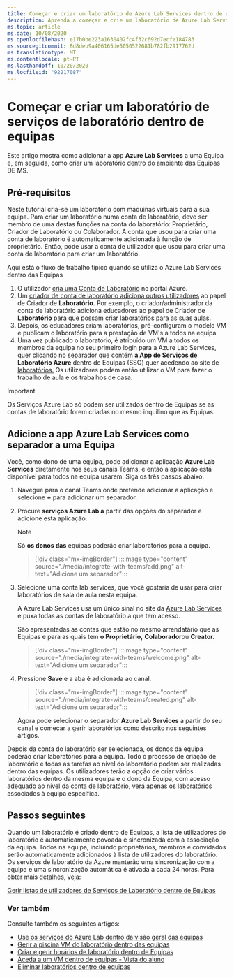 ```yaml
---
title: Começar e criar um laboratório de Azure Lab Services dentro de equipas
description: Aprenda a começar e crie um laboratório de Azure Lab Services dentro das equipas.
ms.topic: article
ms.date: 10/08/2020
ms.openlocfilehash: e17b0be223a1630402fc4f32c692d7ecfe184783
ms.sourcegitcommit: 8d8deb9a406165de5050522681b782fb2917762d
ms.translationtype: MT
ms.contentlocale: pt-PT
ms.lasthandoff: 10/20/2020
ms.locfileid: "92217087"
---
```

# <a name="get-started-and-create-a-lab-services-lab-within-teams"></a>Começar e criar um laboratório de serviços de laboratório dentro de equipas

Este artigo mostra como adicionar a app **Azure Lab Services** a uma Equipa e, em seguida, como criar um laboratório dentro do ambiente das Equipas DE MS.

## <a name="prerequisites"></a>Pré-requisitos

Neste tutorial cria-se um laboratório com máquinas virtuais para a sua equipa. Para criar um laboratório numa conta de laboratório, deve ser membro de uma destas funções na conta do laboratório: Proprietário, Criador de Laboratório ou Colaborador. A conta que usou para criar uma conta de laboratório é automaticamente adicionada à função de proprietário. Então, pode usar a conta de utilizador que usou para criar uma conta de laboratório para criar um laboratório.

Aqui está o fluxo de trabalho típico quando se utiliza o Azure Lab Services dentro das Equipas

1. O utilizador [cria uma Conta de Laboratório](tutorial-setup-lab-account.md#create-a-lab-account) no portal Azure.
1. Um [criador de conta de laboratório adiciona outros utilizadores](tutorial-setup-lab-account.md#add-a-user-to-the-lab-creator-role) ao papel de Criador de **Laboratório.** Por exemplo, o criador/administrador da conta de laboratório adiciona educadores ao papel de Criador de **Laboratório** para que possam criar laboratórios para as suas aulas.
1. Depois, os educadores criam laboratórios, pré-configuram o modelo VM e publicam o laboratório para a prestação de VM's a todos na equipa.
1. Uma vez publicado o laboratório, é atribuído um VM a todos os membros da equipa no seu primeiro login para a Azure Lab Services, quer clicando no separador que contém **a App de Serviços de Laboratório Azure** dentro de Equipas (SSO) quer acedendo ao site de [laboratórios.](https://labs.azure.com) Os utilizadores podem então utilizar o VM para fazer o trabalho de aula e os trabalhos de casa.

> [!IMPORTANT]
> Os Serviços Azure Lab só podem ser utilizados dentro de Equipas se as contas de laboratório forem criadas no mesmo inquilino que as Equipas.

## <a name="add-azure-lab-services-app-as-a-tab-to-a-team"></a>Adicione a app Azure Lab Services como separador a uma Equipa

Você, como dono de uma equipa, pode adicionar a aplicação **Azure Lab Services** diretamente nos seus canais Teams, e então a aplicação está disponível para todos na equipa usarem. Siga os três passos abaixo:

1. Navegue para o canal Teams onde pretende adicionar a aplicação e selecione **+** para adicionar um separador. 
1. Procure **serviços Azure Lab a** partir das opções do separador e adicione esta aplicação. 

    > [!NOTE]
    > Só **os donos das** equipas poderão criar laboratórios para a equipa.

    > [!div class="mx-imgBorder"]
    > :::image type="content" source="./media/integrate-with-teams/add.png" alt-text="Adicione um separador":::
1. Selecione uma conta lab services, que você gostaria de usar para criar laboratórios de sala de aula nesta equipa. 

    A Azure Lab Services usa um único sinal no site da [Azure Lab Services](https://labs.azure.com) e puxa todas as contas de laboratório a que tem acesso. 

    São apresentadas as contas que estão no mesmo arrendatário que as Equipas e para as quais tem **o Proprietário,** **Colaborador**ou **Creator.** 

    > [!div class="mx-imgBorder"]
    > :::image type="content" source="./media/integrate-with-teams/welcome.png" alt-text="Adicione um separador":::
1. Pressione **Save** e a aba é adicionada ao canal.

    > [!div class="mx-imgBorder"]
    > :::image type="content" source="./media/integrate-with-teams/created.png" alt-text="Adicione um separador":::

    Agora pode selecionar o separador **Azure Lab Services** a partir do seu canal e começar a gerir laboratórios como descrito nos seguintes artigos.

Depois da conta do laboratório ser selecionada, os donos da equipa poderão criar laboratórios para a equipa. Todo o processo de criação de laboratório e todas as tarefas ao nível do laboratório podem ser realizadas dentro das equipas. Os utilizadores terão a opção de criar vários laboratórios dentro da mesma equipa e o dono da Equipa, com acesso adequado ao nível da conta de laboratório, verá apenas os laboratórios associados à equipa específica.

## <a name="next-steps"></a>Passos seguintes

Quando um laboratório é criado dentro de Equipas, a lista de utilizadores do laboratório é automaticamente povoada e sincronizada com a associação da equipa. Todos na equipa, incluindo proprietários, membros e convidados serão automaticamente adicionados à lista de utilizadores do laboratório. Os serviços de laboratório da Azure manterão uma sincronização com a equipa e uma sincronização automática é ativada a cada 24 horas. Para obter mais detalhes, veja:

[Gerir listas de utilizadores de Serviços de Laboratório dentro de Equipas](how-to-manage-user-lists-within-teams.md)

### <a name="see-also"></a>Ver também

Consulte também os seguintes artigos:

- [Use os serviços do Azure Lab dentro da visão geral das equipas](lab-services-within-teams-overview.md)
- [Gerir a piscina VM do laboratório dentro das equipas](how-to-manage-vm-pool-within-teams.md)
- [Criar e gerir horários de laboratório dentro de Equipas](how-to-create-schedules-within-teams.md)
- [Aceda a um VM dentro de equipas - Vista do aluno](how-to-access-vm-for-students-within-teams.md)
- [Eliminar laboratórios dentro de equipas](how-to-delete-lab-within-teams.md)
